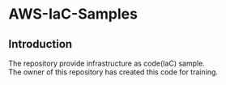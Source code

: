 # AWS-IaC-Samples

## Introduction
The repository provide infrastructure as code(IaC) sample.  
The owner of this repository has created this code for training.
